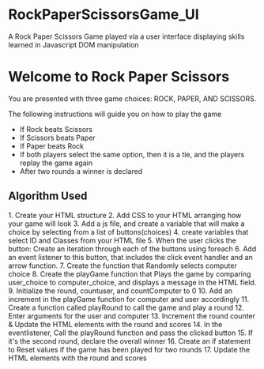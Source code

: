 # RockPaperScissorsGame_UI

A Rock Paper Scissors Game played via a user interface displaying skills learned in Javascript DOM manipulation

<h1>Welcome to Rock Paper Scissors</h1>
        <p>
            You are presented with three game choices: ROCK, PAPER, AND SCISSORS.
        </p>
        <p>The following instructions will guide you on how to play the game</p>
        <div class="instruct">
            <ul>
                <li>If Rock beats Scissors</li>
                <li>If Scissors beats Paper</li>
                <li>If Paper beats Rock</li>
                <li>
                    If both players select the same option, then it is a tie, and the
                    players replay the game again
                </li>
                <li>After two rounds a winner is declared</li>
            </ul>


<h2>Algorithm Used</h2>
1. Create your HTML structure
2. Add CSS to your HTML arranging how your game will look
3. Add a js file, and create a variable that will make a choice by selecting from a list of buttons(choices)
4. create variables that select ID and Classes from your HTML file
5. When the user clicks the button: Create an iteration through each of the buttons using foreach
6. Add an event listener to this button, that includes the click event handler and an arrow function.
7. Create the function that Randomly selects computer choice
8. Create the playGame function that Plays the game by comparing user_choice to computer_choice, and displays a message in the HTML field.
9. Initialize the round, countuser, and countComputer to 0
10. Add an increment in the playGame function for computer and user accordingly
11. Create a function called playRound to call the game and play a round
12. Enter arguments for the user and computer
13. Increment the round counter & Update the HTML elements with the round and scores
14. In the eventlistener, Call the playRound function and pass the clicked button
15. If it's the second round, declare the overall winner
16. Create an if statement to Reset values if the game has been played for two rounds
17. Update the HTML elements with the round and scores
